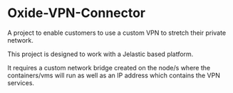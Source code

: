 # Oxide-VPN-Connector
A project to enable customers to use a custom VPN to stretch their private network.

This project is designed to work with a Jelastic based platform.

It requires a custom network bridge created on the node/s where the containers/vms will run as well as an IP address which contains the VPN services.
